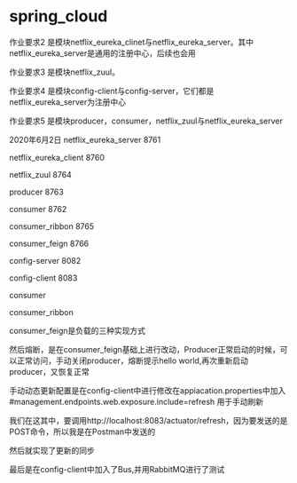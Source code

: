 # spring_cloud

作业要求2 是模块netflix_eureka_clinet与netflix_eureka_server。其中netflix_eureka_server是通用的注册中心，后续也会用

作业要求3 是模块netflix_zuul。

作业要求4 是模块config-client与config-server，它们都是netflix_eureka_server为注册中心

作业要求5 是模块producer，consumer，netflix_zuul与netflix_eureka_server







2020年6月2日
netflix_eureka_server 8761

netflix_eureka_client 8760

netflix_zuul 8764

producer 8763

consumer 8762

consumer_ribbon 8765

consumer_feign  8766

config-server 8082

config-client 8083



consumer

consumer_ribbon

consumer_feign是负载的三种实现方式



然后熔断，是在consumer_feign基础上进行改动，Producer正常启动的时候，可以正常访问，手动关闭producer，熔断提示hello world,再次重新启动producer，又恢复正常



手动动态更新配置是在config-client中进行修改在appiacation.properties中加入    #management.endpoints.web.exposure.include=refresh  用于手动刷新

我们在这其中，要调用http://localhost:8083/actuator/refresh，因为要发送的是POST命令，所以我是在Postman中发送的

然后就实现了更新的同步


最后是在config-client中加入了Bus,并用RabbitMQ进行了测试
